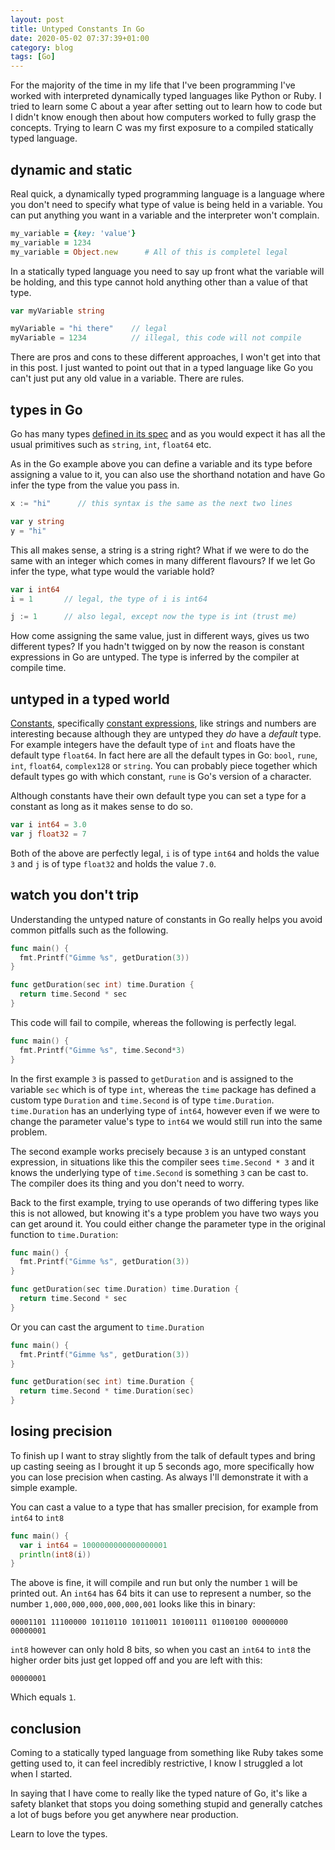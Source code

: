 ```yaml
---
layout: post
title: Untyped Constants In Go
date: 2020-05-02 07:37:39+01:00
category: blog
tags: [Go]
---
```


For the majority of the time in my life that I've been programming I've worked
with interpreted dynamically typed languages like Python or Ruby. I tried to
learn some C about a year after setting out to learn how to code but I didn't
know enough then about how computers worked to fully grasp the concepts. Trying
to learn C was my first exposure to a compiled statically typed language.

## dynamic and static

Real quick, a dynamically typed programming language is a language where you
don't need to specify what type of value is being held in a variable. You can
put anything you want in a variable and the interpreter won't complain.

```ruby
my_variable = {key: 'value'}
my_variable = 1234
my_variable = Object.new      # All of this is completel legal
```

In a statically typed language you need to say up front what the variable will
be holding, and this type cannot hold anything other than a value of that type.

```go
var myVariable string

myVariable = "hi there"    // legal
myVariable = 1234          // illegal, this code will not compile
```

There are pros and cons to these different approaches, I won't get into that in
this post. I just wanted to point out that in a typed language like Go you can't
just put any old value in a variable. There are rules.

## types in Go

Go has many types [defined in its spec](https://golang.org/ref/spec#Types) and
as you would expect it has all the usual primitives such as `string`, `int`,
`float64` etc.

As in the Go example above you can define a variable and its type before
assigning a value to it, you can also use the shorthand notation and have Go
infer the type from the value you pass in.

```go
x := "hi"      // this syntax is the same as the next two lines

var y string
y = "hi"
```

This all makes sense, a string is a string right? What if we were to do the same
with an integer which comes in many different flavours? If we let Go infer the
type, what type would the variable hold?

```go
var i int64
i = 1       // legal, the type of i is int64

j := 1      // also legal, except now the type is int (trust me)
```

How come assigning the same value, just in different ways, gives us two
different types? If you hadn't twigged on by now the reason is constant
expressions in Go are untyped. The type is inferred by the compiler at compile
time.

## untyped in a typed world

[Constants](https://golang.org/ref/spec#Constants), specifically [constant
expressions](https://golang.org/ref/spec#Constant_expressions), like strings and
numbers are interesting because although they are untyped they _do_ have a
*default* type.  For example integers have the default type of `int` and floats
have the default type `float64`. In fact here are all the default types in Go:
`bool`, `rune`, `int`, `float64`, `complex128` or `string`. You can probably
piece together which default types go with which constant, `rune` is Go's
version of a character.

Although constants have their own default type you can set a type for a constant
as long as it makes sense to do so.

```go
var i int64 = 3.0
var j float32 = 7
```

Both of the above are perfectly legal, `i` is of type `int64` and holds the value
`3` and `j` is of type `float32` and holds the value `7.0`.

## watch you don't trip

Understanding the untyped nature of constants in Go really helps you avoid
common pitfalls such as the following.

```go
func main() {
  fmt.Printf("Gimme %s", getDuration(3))
}

func getDuration(sec int) time.Duration {
  return time.Second * sec
}
```

This code will fail to compile, whereas the following is perfectly legal.

```go
func main() {
  fmt.Printf("Gimme %s", time.Second*3)
}
```

In the first example `3` is passed to `getDuration` and is assigned to the
variable `sec` which is of type `int`, whereas the `time` package has defined a
custom type `Duration` and `time.Second` is of type `time.Duration`.
`time.Duration` has an underlying type of `int64`, however even if we were to
change the parameter value's type to `int64` we would still run into the same
problem.

The second example works precisely because `3` is an untyped constant
expression, in situations like this the compiler sees `time.Second * 3` and it
knows the underlying type of `time.Second` is something `3` can be cast to. The
compiler does its thing and you don't need to worry.

Back to the first example, trying to use operands of two differing types like
this is not allowed, but knowing it's a type problem you have two ways you can
get around it. You could either change the parameter type in the original
function to `time.Duration`:

```go
func main() {
  fmt.Printf("Gimme %s", getDuration(3))
}

func getDuration(sec time.Duration) time.Duration {
  return time.Second * sec
}
```

Or you can cast the argument to `time.Duration`


```go
func main() {
  fmt.Printf("Gimme %s", getDuration(3))
}

func getDuration(sec int) time.Duration {
  return time.Second * time.Duration(sec)
}
```

## losing precision

To finish up I want to stray slightly from the talk of default types and bring
up casting seeing as I brought it up 5 seconds ago, more specifically how you
can lose precision when casting. As always I'll demonstrate it with a simple
example.

You can cast a value to a type that has smaller precision, for example from
`int64` to `int8`

```go
func main() {
  var i int64 = 1000000000000000001
  println(int8(i))
}
```

The above is fine, it will compile and run but only the number `1` will be
printed out. An `int64` has 64 bits it can use to represent a number, so the
number `1,000,000,000,000,000,001` looks like this in binary:

```
00001101 11100000 10110110 10110011 10100111 01100100 00000000 00000001
```

`int8` however can only hold 8 bits, so when you cast an `int64` to `int8` the higher
order bits just get lopped off and you are left with this:

```
00000001
```

Which equals `1`.

## conclusion

Coming to a statically typed language from something like Ruby takes some
getting used to, it can feel incredibly restrictive, I know I struggled a lot
when I started.

In saying that I have come to really like the typed nature of Go, it's like a
safety blanket that stops you doing something stupid and generally catches a lot
of bugs before you get anywhere near production.

Learn to love the types.
